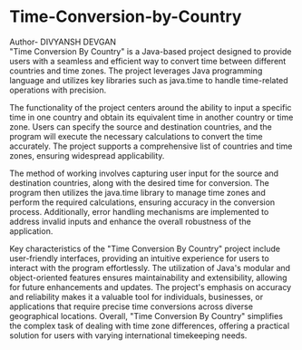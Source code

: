 # Time-Conversion-by-Country
Author- DIVYANSH DEVGAN
<br>
"Time Conversion By Country" is a Java-based project designed to provide users with a seamless and efficient way to convert time between different countries and time zones. The project leverages Java programming language and utilizes key libraries such as java.time to handle time-related operations with precision.

The functionality of the project centers around the ability to input a specific time in one country and obtain its equivalent time in another country or time zone. Users can specify the source and destination countries, and the program will execute the necessary calculations to convert the time accurately. The project supports a comprehensive list of countries and time zones, ensuring widespread applicability.

The method of working involves capturing user input for the source and destination countries, along with the desired time for conversion. The program then utilizes the java.time library to manage time zones and perform the required calculations, ensuring accuracy in the conversion process. Additionally, error handling mechanisms are implemented to address invalid inputs and enhance the overall robustness of the application.

Key characteristics of the "Time Conversion By Country" project include user-friendly interfaces, providing an intuitive experience for users to interact with the program effortlessly. The utilization of Java's modular and object-oriented features ensures maintainability and extensibility, allowing for future enhancements and updates. The project's emphasis on accuracy and reliability makes it a valuable tool for individuals, businesses, or applications that require precise time conversions across diverse geographical locations. Overall, "Time Conversion By Country" simplifies the complex task of dealing with time zone differences, offering a practical solution for users with varying international timekeeping needs.
